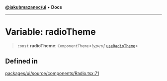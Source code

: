 [**@jakubmazanec/ui**](../README.md) • **Docs**

---

# Variable: radioTheme

> `const` **radioTheme**: `ComponentTheme`\<_typeof_
> [`useRadioTheme`](../functions/useRadioTheme.md)\>

## Defined in

[packages/ui/source/components/Radio.tsx:71](https://github.com/jakubmazanec/tools/blob/1c4f0471e4ca7ee64c14124101a8ac795175e9bf/packages/ui/source/components/Radio.tsx#L71)
